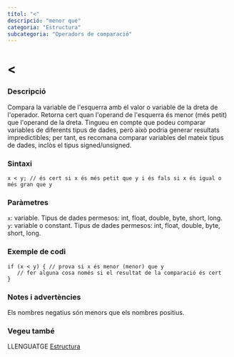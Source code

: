 ```yaml
---
títol: "<"
descripció: "menor que"
categoria: "Estructura"
subcategoria: "Operadors de comparació"
---
```


# <

### Descripció

Compara la variable de l'esquerra amb el valor o variable de la dreta de l'operador. Retorna cert quan l'operand de l'esquerra és menor (més petit) que l'operand de la dreta. Tingueu en compte que podeu comparar variables de diferents tipus de dades, però això podria generar resultats impredictibles; per tant, es recomana comparar variables del mateix tipus de dades, inclòs el tipus signed/unsigned.

### Sintaxi

`x < y; // és cert si x és més petit que y i és fals si x és igual o més gran que y`

### Paràmetres

`x`: variable. Tipus de dades permesos: int, float, double, byte, short, long.  
`y`: variable o constant. Tipus de dades permesos: int, float, double, byte, short, long.

### Exemple de codi

```
if (x < y) { // prova si x és menor (menor) que y
   // fer alguna cosa només si el resultat de la comparació és cert
}
```

### Notes i advertències

Els nombres negatius són menors que els nombres positius.

### Vegeu també

LLENGUATGE [Estructura](../../Estructura.md)  
